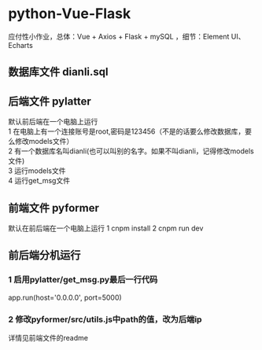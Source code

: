 # python-Vue-Flask
应付性小作业，总体：Vue + Axios + Flask + mySQL ，细节：Element UI、Echarts

## 数据库文件 dianli.sql

## 后端文件 pylatter
默认前后端在一个电脑上运行  
1 在电脑上有一个连接账号是root,密码是123456（不是的话要么修改数据库，要么修改models文件）  
2 有一个数据库名叫dianli(也可以叫别的名字。如果不叫dianli，记得修改models文件)  
3 运行models文件  
4 运行get_msg文件  

## 前端文件 pyformer
默认在前后端在一个电脑上运行
1 cnpm install
2 cnpm run dev

## 前后端分机运行
### 1 启用pylatter/get_msg.py最后一行代码  
app.run(host='0.0.0.0', port=5000)  
### 2 修改pyformer/src/utils.js中path的值，改为后端ip  
详情见前端文件的readme
